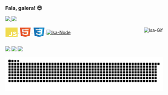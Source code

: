 ### Fala, galera!  😎

 <div>
  <a href="https://github.com/isahbelanascimento">
  <img height="150em" src="https://github-readme-stats.vercel.app/api?username=isahbelanascimento&show_icons=true&theme=graywhite&include_all_commits=true&count_private=true"/>
  <img height="150em" src="https://github-readme-stats.vercel.app/api/top-langs/?username=isahbelanascimento&layout=compact&langs_count=7&theme=graywhite"/>
</div>
<div style="display: inline_block"><br>
  <img align="center" alt="Isa-Js" height="30" width="40" src="https://raw.githubusercontent.com/devicons/devicon/master/icons/javascript/javascript-plain.svg">
  <img align="center" alt="Isa-HTML" height="30" width="40" src="https://raw.githubusercontent.com/devicons/devicon/master/icons/html5/html5-original.svg">
  <img align="center" alt="Isa-CSS" height="30" width="40" src="https://raw.githubusercontent.com/devicons/devicon/master/icons/css3/css3-original.svg">
  <img align="center" alt="Isa-Node" height="30" width="80" src="https://img.shields.io/badge/Node.js-43853D?style=for-the-badge&logo=node.js&logoColor=white">
  <img align="right" alt="Isa-Gif" src="https://cdn.discordapp.com/attachments/728012280251547662/880274076495659028/anigif.gif">
</div>
  
  ##
 
<div> 
    <a href="https://www.linkedin.com/in/isadevs" target="_blank"><img src="https://img.shields.io/badge/-LinkedIn-%230077B5?style=for-the-badge&logo=linkedin&logoColor=white" target="_blank"></a> 
  <a href = "mailto:isabela.dioclides@gmail.com"><img src="https://img.shields.io/badge/-Gmail-%23333?style=for-the-badge&logo=gmail&logoColor=white" target="_blank"></a>
   <a href="https://www.instagram.com/isa.belanascimento/" target="_blank"><img src="https://img.shields.io/badge/-Instagram-%23E4405F?style=for-the-badge&logo=instagram&logoColor=white" target="_blank"></a>
 </a> 
 
  ![Snake animation](https://github.com/isahbelanascimento/isahbelanascimento/blob/output/github-contribution-grid-snake.svg)
 
</div>
